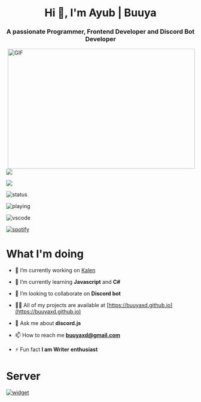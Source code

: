 <h1 align="center">Hi 👋, I'm Ayub | Buuya</h1>
<h3 align="center">A passionate Programmer, Frontend Developer and Discord Bot Developer</h3>

<img align="right" alt="GIF" src="https://github.com/BuuyaXD/BuuyaXDev/1.gif" width="500" height="320" />

<p align="left"> 
	
<a href="https://buuyaxd.github.io"><img src="https://github.com/BuuyaXD/BuuyaXDev/1.gif"/>
	</a>
	
<a href="https://twitter.com/BuuyaXD" target="blank"><img src="https://img.shields.io/twitter/follow/BuuyaXD?logo=twitter&style=for-the-badge"/>
	</a> 

![status](https://dev.discordprofiles.me/badge/status/700173927871152131)

![playing](https://dev.discordprofiles.me/badge/playing/700173927871152131)

![vscode](https://dev.discordprofiles.me/badge/vscode/700173927871152131)

[![spotify](https://dev.discordprofiles.me/badge/spotify/700173927871152131)](https://dev.discordprofiles.me/openspotify/rkv9wrcb9l58c5za6dmughxch)
	</p>

# What I'm doing


- 🔭 I’m currently working on [Kalen](https://github.com/buuyaxd/kalen)

- 🌱 I’m currently learning **Javascript** and **C#**

- 👯 I’m looking to collaborate on **Discord bot**

- 👨‍💻 All of my projects are available at [https://buuyaxd.github.io](https://buuyaxd.github.io)

- 💬 Ask me about **discord.js**

- 📫 How to reach me **buuyaxd@gmail.com**

- ⚡ Fun fact **I am Writer enthusiast**

# Server
[![widget](https://discord.com/widget?id=913741854305034240&theme=dark)](https://discord.gg/na)
